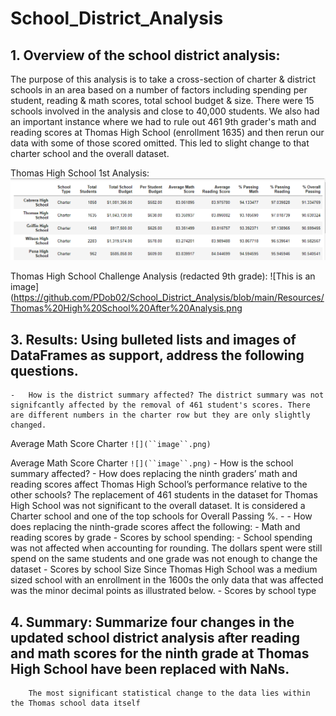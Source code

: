# School_District_Analysis

## 1.  **Overview of the school district analysis:** 
The purpose of this analysis is to take a cross-section of charter & district schools in an area based on a number of factors including spending per student, reading & math scores, total school budget & size. There were 15 schools involved in the analysis and close to 40,000 students. We also had an important instance where we had to rule out 461 9th grader's math and reading scores at Thomas High School (enrollment 1635) and then rerun our data with some of those scored omitted. This led to slight change to that charter school and the overall dataset. 

Thomas High School 1st Analysis:
![This is an image](https://github.com/PDob02/School_District_Analysis/blob/main/Resources/Thomas%20High%20School%20Before%20Analysis.png)

Thomas High School Challenge Analysis (redacted 9th grade):
![This is an image](https://github.com/PDob02/School_District_Analysis/blob/main/Resources/Thomas%20High%20School%20After%20Analysis.png
    
## 3.  **Results:**  Using bulleted lists and images of DataFrames as support, address the following questions.
    
    -   How is the district summary affected? The district summary was not signifcantly affected by the removal of 461 student's scores. There are different numbers in the charter row but they are only slightly changed.
Average Math Score Charter
`![](``image``.png)`

Average Math Score Charter
`![](``image``.png)`
    -   How is the school summary affected?
    -   How does replacing the ninth graders’ math and reading scores affect Thomas High School’s performance relative to the other schools? The replacement of 461 students in the dataset for Thomas High School was not significant to the overall dataset. It is considered a Charter school and one of the top schools for Overall Passing %. 
    - 
    -   How does replacing the ninth-grade scores affect the following:
        -   Math and reading scores by grade
        -   Scores by school spending: 
        -  School spending was not affected when accounting for rounding. The dollars spent were still spend on the same students and one grade was not enough to change the dataset
        -  Scores by school Size
       Since Thomas High School was a medium sized school with an enrollment in the 1600s the only data that was affected was the minor decimal points as illustrated below. 
        - Scores by school type

## 4.  **Summary:**  Summarize four changes in the updated school district analysis after reading and math scores for the ninth grade at Thomas High School have been replaced with NaNs.
		The most significant statistical change to the data lies within the Thomas school data itself
